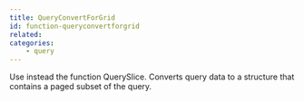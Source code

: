 ```yaml
---
title: QueryConvertForGrid
id: function-queryconvertforgrid
related:
categories:
    - query
---
```


Use instead the function QuerySlice. Converts query data to a structure that contains a paged subset of the query.
